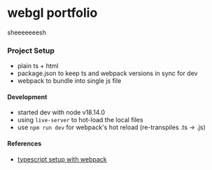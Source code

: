 # webgl portfolio

sheeeeeeesh

### Project Setup

- plain ts + html
- package.json to keep ts and webpack versions in sync for dev
- webpack to bundle into single js file

#### Development

- started dev with node v18.14.0
- using `live-server` to hot-load the local files
- use `npm run dev` for webpack's hot reload (re-transpiles .ts -> .js)


#### References

- [typescript setup with webpack](https://webpack.js.org/guides/typescript/)
